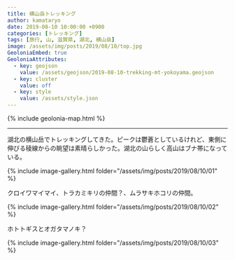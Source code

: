 ```yaml
---
title: 横山岳トレッキング
author: kamataryo
date: 2019-08-10 10:00:00 +0900
categories: [トレッキング]
tags: [旅行, 山, 滋賀県, 湖北, 横山岳]
image: /assets/img/posts/2019/08/10/top.jpg
GeoloniaEmbed: true
GeoloniaAttributes:
  - key: geojson
    value: /assets/geojson/2019-08-10-trekking-mt-yokoyama.geojson
  - key: cluster
    value: off
  - key: style
    value: /assets/style.json
---
```


{% include geolonia-map.html %}

---

湖北の横山岳でトレッキングしてきた。ピークは鬱蒼としているけれど、東側に伸びる稜線からの眺望は素晴らしかった。湖北の山らしく高山はブナ帯になっている。

{% include image-gallery.html folder="/assets/img/posts/2019/08/10/01" %}

クロイワマイマイ、トラカミキリの仲間？、ムラサキホコリの仲間。

{% include image-gallery.html folder="/assets/img/posts/2019/08/10/02" %}

ホトトギスとオガタマノキ？

{% include image-gallery.html folder="/assets/img/posts/2019/08/10/03" %}

